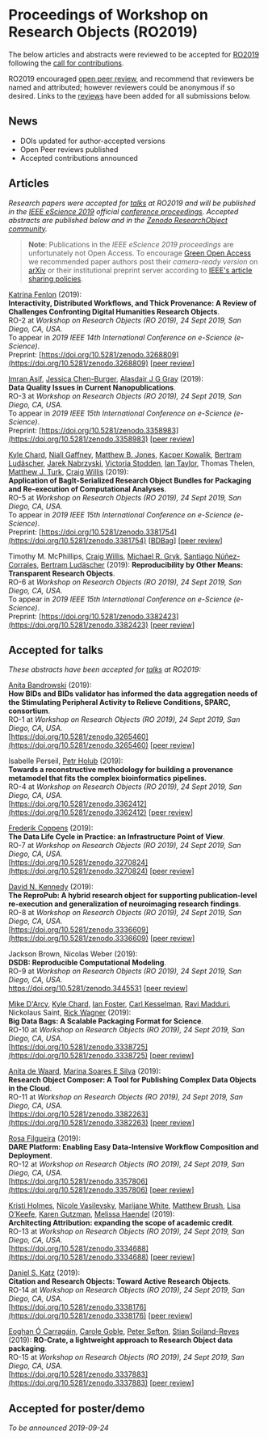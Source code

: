 # Proceedings of Workshop on Research Objects (RO2019)


The below articles and abstracts were reviewed to be accepted for [RO2019](/ro2019/) following the [call for contributions](ro2019/cfp). <!-- See also the [schedule](/ro2019/schedule/) for the corresponding talks. -->

RO2019 encouraged [open peer review](reviews/), and recommend that reviewers be named and attributed; however reviewers could be anonymous if so desired. Links to the [reviews](reviews/) have been added for all submissions below.

## News

* DOIs updated for author-accepted versions
* Open Peer reviews published
* Accepted contributions announced


## Articles

_Research papers were accepted for [talks](/ro2019/schedule/) at RO2019 and will be published in the [IEEE eScience 2019](https://escience2019.sdsc.edu/) official [conference proceedings](https://ieeexplore.ieee.org/servlet/opac?punumber=1001511 ).  Accepted abstracts are published below and in the [Zenodo ResearchObject community](https://zenodo.org/communities/ro)._

> **Note**: Publications in the _IEEE eScience 2019 proceedings_ are unfortunately not Open Access. To encourage [Green Open Access](http://www.library.manchester.ac.uk/using-the-library/staff/research/services/open-access-at-manchester/understanding-open-access/#d.en.403436) we recommended paper authors post their _camera-ready version_ on [arXiv](https://arxiv.org/) or their institutional preprint server according to [IEEE's article sharing policies](https://ieeeauthorcenter.ieee.org/publish-with-ieee/author-education-resources/guidelines-and-policies/policy-posting-your-article/). 

[Katrina Fenlon](https://orcid.org/0000-0003-1483-5335) (2019):  
**Interactivity, Distributed Workflows, and Thick Provenance: A Review of Challenges Confronting Digital Humanities Research Objects**.  
RO-2 at _Workshop on Research Objects (RO 2019), 24 Sept 2019, San Diego, CA, USA._  
To appear in _2019 IEEE 14th International Conference on e-Science (e-Science)_.  
Preprint: [https://doi.org/10.5281/zenodo.3268809](https://doi.org/10.5281/zenodo.3268809)
[[peer review](/ro2019/reviews/2)]

[Imran Asif](https://orcid.org/0000-0002-1144-6265), [Jessica Chen-Burger](https://orcid.org/0000-0002-7909-0541), [Alasdair J G Gray](https://orcid.org/0000-0002-5711-4872) (2019):  
**Data Quality Issues in Current Nanopublications**.  
RO-3 at _Workshop on Research Objects (RO 2019), 24 Sept 2019, San Diego, CA, USA._  
To appear in _2019 IEEE 15th International Conference on e-Science (e-Science)_.  
Preprint: [https://doi.org/10.5281/zenodo.3358983](https://doi.org/10.5281/zenodo.3358983)
[[peer review](/ro2019/reviews/3)]

[Kyle Chard](https://orcid.org/0000-0002-7370-4805),
[Niall Gaffney](https://orcid.org/0000-0002-3668-9853),
[Matthew B. Jones](https://orcid.org/0000-0003-0077-4738),
[Kacper Kowalik](https://orcid.org/0000-0003-1709-3744),
[Bertram Ludäscher](https://orcid.org/0000-0001-9140-936X),
[Jarek Nabrzyski](https://orcid.org/0000-0002-3985-3620),
[Victoria Stodden](https://orcid.org/0000-0003-2015-7825),
[Ian Taylor](https://orcid.org/0000-0002-8904-9630),
Thomas Thelen,
[Matthew J. Turk](https://orcid.org/0000-0002-5294-0198),
[Craig Willis](https://orcid.org/0000-0002-6148-7196) (2019):  
**Application of BagIt-Serialized Research Object Bundles for Packaging and Re-execution of Computational Analyses**.  
RO-5 at _Workshop on Research Objects (RO 2019), 24 Sept 2019, San Diego, CA, USA._  
To appear in _2019 IEEE 15th International Conference on e-Science (e-Science)_.  
Preprint: [https://doi.org/10.5281/zenodo.3381754](https://doi.org/10.5281/zenodo.3381754)
[[BDBag](https://zenodo.org/record/3381754/files/5cb4ffead9323600016c4d4c.zip?download=1)]
[[peer review](/ro2019/reviews/5)]

Timothy M. McPhillips, <!-- https://orcid.org/0000-0002-8238-2449 -->
[Craig Willis](https://orcid.org/0000-0002-6148-7196), 
[Michael R. Gryk](https://orcid.org/0000-0002-3483-8384), 
[Santiago Núñez-Corrales](https://orcid.org/0000-0003-4342-6223), 
[Bertram Ludäscher](https://orcid.org/0000-0001-9140-936X) (2019):
 **Reproducibility by Other Means: Transparent Research Objects**.  
RO-6 at _Workshop on Research Objects (RO 2019), 24 Sept 2019, San Diego, CA, USA._  
To appear in _2019 IEEE 15th International Conference on e-Science (e-Science)_.  
Preprint: [https://doi.org/10.5281/zenodo.3382423](https://doi.org/10.5281/zenodo.3382423)
[[peer review](/ro2019/reviews/6)]


## Accepted for talks

_These abstracts have been accepted for [talks](/ro2019/schedule/) at RO2019:_

[Anita Bandrowski](https://orcid.org/0000-0002-5497-0243) (2019):  
**How BIDs and BIDs validator has informed the data aggregation needs of the Stimulating Peripheral Activity to Relieve Conditions, SPARC, consortium**.  
RO-1 at _Workshop on Research Objects (RO 2019), 24 Sept 2019, San Diego, CA, USA._  
[https://doi.org/10.5281/zenodo.3265460](https://doi.org/10.5281/zenodo.3265460)
[[peer review](/ro2019/reviews/1)]

Isabelle Perseil, [Petr Holub](https://orcid.org/0000-0002-5358-616X) (2019):  
**Towards a reconstructive methodology for building a provenance metamodel that fits the complex bioinformatics pipelines**.  
RO-4 at _Workshop on Research Objects (RO 2019), 24 Sept 2019, San Diego, CA, USA._  
[https://doi.org/10.5281/zenodo.3362412](https://doi.org/10.5281/zenodo.3362412)
[[peer review](/ro2019/reviews/4)]

[Frederik Coppens](https://orcid.org/0000-0001-6565-5145) (2019):  
**The Data Life Cycle in Practice: an Infrastructure Point of View**.  
RO-7 at _Workshop on Research Objects (RO 2019), 24 Sept 2019, San Diego, CA, USA._  
[https://doi.org/10.5281/zenodo.3270824](https://doi.org/10.5281/zenodo.3270824)
[[peer review](/ro2019/reviews/7)]

[David N. Kennedy](https://orcid.org/0000-0002-9377-0797) (2019):  
**The ReproPub: A hybrid research object for supporting publication-level re-execution and generalization of neuroimaging research findings**.  
RO-8 at _Workshop on Research Objects (RO 2019), 24 Sept 2019, San Diego, CA, USA._  
[https://doi.org/10.5281/zenodo.3336609](https://doi.org/10.5281/zenodo.3336609)
[[peer review](/ro2019/reviews/8)]


Jackson Brown, Nicolas Weber (2019):  
**DSDB: Reproducible Computational Modeling**.  
RO-9 at _Workshop on Research Objects (RO 2019), 24 Sept 2019, San Diego, CA, USA._  
<https://doi.org/10.5281/zenodo.3445531>
[[peer review](/ro2019/reviews/9)]

[Mike D'Arcy](https://orcid.org/0000-0003-2280-917X), [Kyle Chard](https://orcid.org/0000-0002-7370-4805), [Ian Foster](https://orcid.org/0000-0003-2129-5269), [Carl Kesselman](https://orcid.org/0000-0003-0917-1562), [Ravi Madduri](https://orcid.org/0000-0003-2130-2887), Nickolaus Saint, [Rick Wagner](https://orcid.org/0000-0003-1291-5876) (2019):  
**Big Data Bags: A Scalable Packaging Format for Science**.  
RO-10 at _Workshop on Research Objects (RO 2019), 24 Sept 2019, San Diego, CA, USA._  
[https://doi.org/10.5281/zenodo.3338725](https://doi.org/10.5281/zenodo.3338725)
[[peer review](/ro2019/reviews/10)]

[Anita de Waard](https://orcid.org/0000-0002-9034-4119), [Marina Soares E Silva](https://orcid.org/0000-0001-9530-627X) (2019):  
**Research Object Composer: A Tool for Publishing Complex Data Objects in the Cloud**.  
RO-11 at _Workshop on Research Objects (RO 2019), 24 Sept 2019, San Diego, CA, USA._  
[https://doi.org/10.5281/zenodo.3382263](https://doi.org/10.5281/zenodo.3382263)
[[peer review](/ro2019/reviews/11)]

[Rosa Filgueira](http://orcid.org/0000-0002-5715-3046) (2019):  
**DARE Platform: Enabling Easy Data-Intensive Workflow Composition and Deployment**.  
RO-12 at _Workshop on Research Objects (RO 2019), 24 Sept 2019, San Diego, CA, USA._  
[https://doi.org/10.5281/zenodo.3357806](https://doi.org/10.5281/zenodo.3357806)
[[peer review](/ro2019/reviews/12)]

[Kristi Holmes](https://orcid.org/0000-0001-8420-5254),
[Nicole Vasilevsky](https://orcid.org/0000-0001-5208-3432),
[Marijane White](https://orcid.org/0000-0001-5059-4132),
[Matthew Brush](https://orcid.org/0000-0002-1048-5019),
[Lisa O’Keefe](https://orcid.org/0000-0003-1211-7583),
[Karen Gutzman](https://orcid.org/0000-0001-6331-4451),
[Melissa Haendel](https://orcid.org/0000-0001-9114-8737) (2019):  
**Architecting Attribution: expanding the scope of academic credit**.  
RO-13 at _Workshop on Research Objects (RO 2019), 24 Sept 2019, San Diego, CA, USA._  
[https://doi.org/10.5281/zenodo.3334688](https://doi.org/10.5281/zenodo.3334688)
[[peer review](/ro2019/reviews/13)]

[Daniel S. Katz](http://orcid.org/0000-0001-5934-7525) (2019):  
**Citation and Research Objects: Toward Active Research Objects**.  
RO-14 at _Workshop on Research Objects (RO 2019), 24 Sept 2019, San Diego, CA, USA._  
[https://doi.org/10.5281/zenodo.3338176](https://doi.org/10.5281/zenodo.3338176)
[[peer review](/ro2019/reviews/14)]

[Eoghan Ó Carragáin](https://orcid.org/0000-0001-8131-2150),
[Carole Goble](https://orcid.org/0000-0001-9842-9718),
[Peter Sefton](https://orcid.org/0000-0002-3545-944X),
[Stian Soiland-Reyes](https://orcid.org/0000-0001-9842-9718) (2019): 
**RO-Crate, a lightweight approach to Research Object data packaging**.  
RO-15 at _Workshop on Research Objects (RO 2019), 24 Sept 2019, San Diego, CA, USA._  
[https://doi.org/10.5281/zenodo.3337883](https://doi.org/10.5281/zenodo.3337883)
[[peer review](/ro2019/reviews/15)]


## Accepted for poster/demo

_To be announced 2019-09-24_
